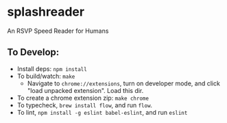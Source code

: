 splashreader
============

An RSVP Speed Reader for Humans

## To Develop:

- Install deps: `npm install`
- To build/watch: `make`
    + Navigate to `chrome://extensions`, 
    turn on developer mode, 
    and click "load unpacked extension". Load this dir. 
- To create a chrome extension zip: `make chrome`
- To typecheck, `brew install flow`, and run `flow`.
- To lint, `npm install -g eslint babel-eslint`, and run `eslint`
